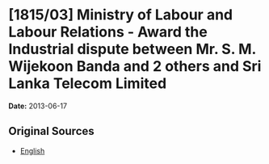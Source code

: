 # [1815/03] Ministry of Labour and Labour Relations - Award the Industrial dispute between Mr. S. M. Wijekoon Banda and 2 others and Sri Lanka Telecom Limited

**Date:** 2013-06-17

## Original Sources

- [English](https://documents.gov.lk/view/extra-gazettes/2013/6/1815-03_E.pdf)
